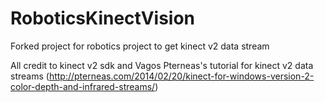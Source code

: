 RoboticsKinectVision
====================

Forked project for robotics project to get kinect v2 data stream

All credit to kinect v2 sdk and Vagos Pterneas's tutorial for kinect v2 data streams (http://pterneas.com/2014/02/20/kinect-for-windows-version-2-color-depth-and-infrared-streams/)

